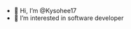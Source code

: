 - 👋 Hi, I’m @Kysohee17
- 👀 I’m interested in software developer

<!---
Kysohee17/Kysohee17 is a ✨ special ✨ repository because its `README.md` (this file) appears on your GitHub profile.
You can click the Preview link to take a look at your changes.
--->

